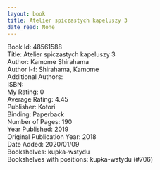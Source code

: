 ```yaml
---
layout: book
title: Atelier spiczastych kapeluszy 3
date_read: None
---
```


Book Id: 48561588<br />
Title: Atelier spiczastych kapeluszy 3<br />
Author: Kamome Shirahama<br />
Author l-f: Shirahama, Kamome<br />
Additional Authors: <br />
ISBN: <br />
My Rating: 0<br />
Average Rating: 4.45<br />
Publisher: Kotori<br />
Binding: Paperback<br />
Number of Pages: 190<br />
Year Published: 2019<br />
Original Publication Year: 2018<br />
Date Added: 2020/01/09<br />
Bookshelves: kupka-wstydu<br />
Bookshelves with positions: kupka-wstydu (#706)<br />

